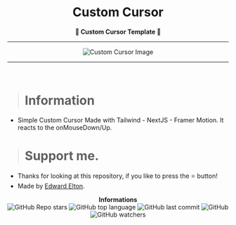 <h1 align="center">Custom Cursor</h1>

<p align='center'>
    <b>💙 Custom Cursor Template 💙</b>
</p>

---

<p align="center">
      <img src="https://cdn.discordapp.com/attachments/1065385280393203892/1070117733041184848/Screenshot_2023-01-31_at_6.05.18_PM.png" alt="Custom Cursor Image">
</p>

---

<br/>

> # Information

- Simple Custom Cursor Made with Tailwind - NextJS - Framer Motion. It reacts to the onMouseDown/Up.

> # Support me.

- Thanks for looking at this repository, if you like to press the ⭐ button!
- Made by [Edward Elton](https://github.com/edwardelton).

<p align="center">
    <b>Informations</b><br>
    <img alt="GitHub Repo stars" src="https://img.shields.io/github/stars/edwardelton/terminal-portfolio?color=0077b6">
    <img alt="GitHub top language" src="https://img.shields.io/github/languages/top/edwardelton/terminal-portfolio?color=0077b6">
    <img alt="GitHub last commit" src="https://img.shields.io/github/last-commit/edwardelton/terminal-portfolio?color=0077b6">
    <img alt="GitHub" src="https://img.shields.io/github/license/edwardelton/terminal-portfolio?color=0077b6">
    <img alt="GitHub watchers" src="https://img.shields.io/github/watchers/edwardelton/terminal-portfolio?color=0077b6">
</p>

